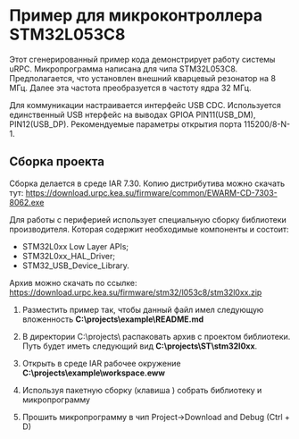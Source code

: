 # Пример для микроконтроллера STM32L053C8

Этот сгенерированный пример кода демонстрирует работу системы uRPC.
Микропрограмма написана для чипа STM32L053C8. Предполагается, что
установлен внешний кварцевый резонатор на 8 МГц. Далее эта частота
преобразуется в частоту ядра 32 МГц.

Для коммуникации настраивается интерфейс USB CDC. Используется единственный USB нтерфейс на выводах GPIOA PIN11(USB_DM), PIN12(USB_DP). Рекомендуемые параметры
открытия порта 115200/8-N-1.

## Сборка проекта

Сборка делается в среде IAR 7.30. Копию дистрибутива можно скачать тут: https://download.urpc.kea.su/firmware/common/EWARM-CD-7303-8062.exe 

Для работы с периферией использует  специальную сборку библиотеки производителя. Которая содержит необходимые компоненты и состоит:

- STM32L0xx Low Layer APIs;
- STM32L0xx_HAL_Driver;
- STM32_USB_Device_Library.

Архив можно скачать по ссылке: https://download.urpc.kea.su/firmware/stm32/l053c8/stm32l0xx.zip

1.  Разместить пример так, чтобы данный файл имел следующую вложенность
    **C:\projects\example\README.md**
    
2. 	В директории C:\projects\ распаковать архив с проектом библиотеки. Путь будет иметь следующий вид **C:\projects\ST\stm32l0xx**.
    
3.	Открыть в среде IAR рабочее окружение **C:\projects\example\workspace.eww**

4.	Используя пакетную сборку (клавиша <F8>) собрать библиотеку и микропрограмму

5.	Прошить микропрограмму в чип Project->Download and Debug (Ctrl + D)

